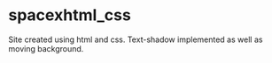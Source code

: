 # spacexhtml_css

Site created using html and css. Text-shadow implemented as well as moving background. 
